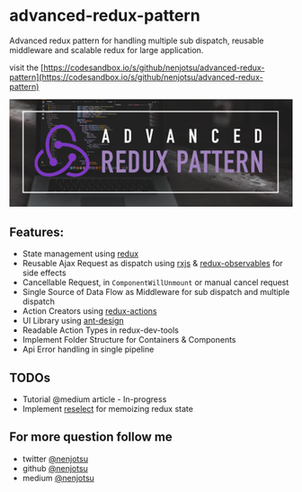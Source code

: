 # advanced-redux-pattern

Advanced redux pattern for handling multiple sub dispatch, reusable middleware and scalable redux for large application.

visit the [https://codesandbox.io/s/github/nenjotsu/advanced-redux-pattern](https://codesandbox.io/s/github/nenjotsu/advanced-redux-pattern)

![alt text](./redux.png "Advanced Redux Pattern")

## Features:
- State management using [redux](https://redux.js.org/)
- Reusable Ajax Request as dispatch using [rxjs](https://github.com/ReactiveX/rxjs) & [redux-observables](https://redux-observable.js.org/) for side effects
- Cancellable Request, in `ComponentWillUnmount` or manual cancel request
- Single Source of Data Flow as Middleware for sub dispatch and multiple dispatch
- Action Creators using [redux-actions](https://github.com/redux-utilities/redux-actions)
- UI Library using [ant-design](https://ant.design/)
- Readable Action Types in redux-dev-tools 
- Implement Folder Structure for Containers & Components
- Api Error handling in single pipeline


## TODOs
- Tutorial @medium article - In-progress
- Implement [reselect](https://github.com/reduxjs/reselect) for memoizing redux state

## For more question follow me
- twitter [@nenjotsu](https://twitter.com/nenjotsu)
- github [@nenjotsu](https://github.com/nenjotsu)
- medium [@nenjotsu](https://medium.com/@nenjotsu)
